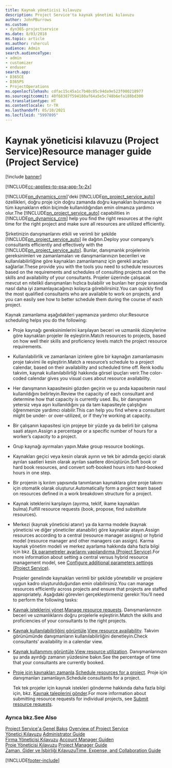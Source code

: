 ```yaml
---
title: Kaynak yöneticisi kılavuzu
description: Project Service'ta kaynak yönetimi kılavuzu
author: JohnPBurrows
ms.custom:
- dyn365-projectservice
ms.date: 8/03/2018
ms.topic: article
ms.author: ruhercul
audience: Admin
search.audienceType:
- admin
- customizer
- enduser
search.app:
- D365CE
- D365PS
- ProjectOperations
ms.openlocfilehash: cdfac15c45a1c7b40c05c94da9e523f000218977
ms.sourcegitcommit: 40f68387f594180af64a5e5c748b6efa188bd300
ms.translationtype: HT
ms.contentlocale: tr-TR
ms.lasthandoff: 05/10/2021
ms.locfileid: "5997895"
---
```

# <a name="resource-manager-guide-project-service"></a><span data-ttu-id="63f2c-103">Kaynak yöneticisi kılavuzu (Project Service)</span><span class="sxs-lookup"><span data-stu-id="63f2c-103">Resource manager guide (Project Service)</span></span>

[!include [banner](../includes/psa-now-project-operations.md)]

[!INCLUDE[cc-applies-to-psa-app-1x-2x](../includes/cc-applies-to-psa-app-1x-2x.md)]

<span data-ttu-id="63f2c-104">[!INCLUDE[pn_dynamics_crm](../includes/pn-dynamics-crm.md)]'deki [!INCLUDE[pn_project_service_auto](../includes/pn-project-service-auto.md)] özellikleri, doğru proje için doğru zamanda doğru kaynakları bulmanıza ve tüm kaynakların etkin biçimde kullanıldığından emin olmanıza yardımcı olur.</span><span class="sxs-lookup"><span data-stu-id="63f2c-104">The [!INCLUDE[pn_project_service_auto](../includes/pn-project-service-auto.md)] capabilities in [!INCLUDE[pn_dynamics_crm](../includes/pn-dynamics-crm.md)] help you find the right resources at the right time for the right project and make sure all resources are utilized efficiently.</span></span>  
  
 <span data-ttu-id="63f2c-105">Şirketinizin danışmanlarını etkili ve verimli bir şekilde [!INCLUDE[pn_project_service_auto](../includes/pn-project-service-auto.md)] ile dağıtın.</span><span class="sxs-lookup"><span data-stu-id="63f2c-105">Deploy your company’s consultants efficiently and effectively with the [!INCLUDE[pn_project_service_auto](../includes/pn-project-service-auto.md)].</span></span> <span data-ttu-id="63f2c-106">Bunlar, danışmanlık projelerinin gereksinimleri ve zamanlamaları ve danışmanlarınızın becerileri ve kullanılabilirliğine göre kaynakları zamanlamanız için gerekli araçları sağlarlar.</span><span class="sxs-lookup"><span data-stu-id="63f2c-106">These provide you with the tools you need to schedule resources based on the requirements and schedules of consulting projects and on the skills and availability of your consultants.</span></span> <span data-ttu-id="63f2c-107">Projeler üzerinde çalışacak mevcut en nitelikli danışmanları hızlıca bulabilir ve bunları her proje sırasında nasıl daha iyi zamanlayacağınızı kolayca görebilirsiniz.</span><span class="sxs-lookup"><span data-stu-id="63f2c-107">You can quickly find the most qualified consultants who are available to work on projects, and you can easily see how to better schedule them during the course of each project.</span></span>  
  
 <span data-ttu-id="63f2c-108">Kaynak zamanlama aşağıdakileri yapmanıza yardımcı olur:</span><span class="sxs-lookup"><span data-stu-id="63f2c-108">Resource scheduling helps you do the following:</span></span>  
  
- <span data-ttu-id="63f2c-109">Proje kaynağı gereksinimlerini karşılayan beceri ve uzmanlık düzeylerine göre kaynakları projeler ile eşleştirin.</span><span class="sxs-lookup"><span data-stu-id="63f2c-109">Match resources to projects, based on how well their skills and proficiency levels match the project resource requirements.</span></span>  
  
- <span data-ttu-id="63f2c-110">Kullanılabilirlik ve zamanlanan izinlere göre bir kaynağın zamanlamasını proje takvimi ile eşleştirin.</span><span class="sxs-lookup"><span data-stu-id="63f2c-110">Match a resource’s schedule to a project calendar, based on their availability and scheduled time off.</span></span> <span data-ttu-id="63f2c-111">Renk kodlu takvim, kaynak kullanılabilirliği hakkında görsel ipuçları verir.</span><span class="sxs-lookup"><span data-stu-id="63f2c-111">The color-coded calendar gives you visual cues about resource availability.</span></span>  
  
- <span data-ttu-id="63f2c-112">Her danışmanın kapasitesini gözden geçirin ve şu anda kapasitenin nasıl kullanıldığını belirleyin.</span><span class="sxs-lookup"><span data-stu-id="63f2c-112">Review the capacity of each consultant and determine how that capacity is currently used.</span></span> <span data-ttu-id="63f2c-113">Bu, bir danışmanın yetersiz veya aşırı kullanıldığını ya da tam kapasiteyle çalıştığını öğrenmenize yardımcı olabilir.</span><span class="sxs-lookup"><span data-stu-id="63f2c-113">This can help you find where a consultant might be under- or over-utilized, or if they’re working at capacity.</span></span>  
  
- <span data-ttu-id="63f2c-114">Bir çalışanın kapasitesi için projeye bir yüzde ya da belirli bir çalışma saati atayın.</span><span class="sxs-lookup"><span data-stu-id="63f2c-114">Assign a percentage or a specific number of hours for a worker’s capacity to a project.</span></span>  
  
- <span data-ttu-id="63f2c-115">Grup kaynağı ayırmaları yapın.</span><span class="sxs-lookup"><span data-stu-id="63f2c-115">Make group resource bookings.</span></span>  
  
- <span data-ttu-id="63f2c-116">Kaynakları geçici veya kesin olarak ayırın ve tek bir adımda geçici olarak ayrılan saatleri kesin olarak ayrılan saatlere dönüştürün.</span><span class="sxs-lookup"><span data-stu-id="63f2c-116">Soft book or hard book resources, and convert soft-booked hours into hard-booked hours in one step.</span></span>  
  
- <span data-ttu-id="63f2c-117">Bir projenin iş kırılım yapısında tanımlanan kaynaklara göre proje takımı için otomatik olarak oluşturur.</span><span class="sxs-lookup"><span data-stu-id="63f2c-117">Automatically form a project team based on resources defined in a work breakdown structure for a project.</span></span>  
  
- <span data-ttu-id="63f2c-118">Kaynak isteklerini karşılayın (ayırma, teklif, ikame kaynakları bulma).</span><span class="sxs-lookup"><span data-stu-id="63f2c-118">Fulfill resource requests (book, propose, find substitute resources).</span></span>  
  
- <span data-ttu-id="63f2c-119">Merkezi (kaynak yöneticisi atanır) ya da karma modele (kaynak yöneticisi ve diğer yöneticiler atanabilir) göre kaynaklar atayın.</span><span class="sxs-lookup"><span data-stu-id="63f2c-119">Assign resources according to a central (resource manager assigns) or hybrid model (resource manager and other managers can assign).</span></span> <span data-ttu-id="63f2c-120">Karma kaynak yönetim modeli ve merkez ayarlama hakkında daha fazla bilgi için bkz. [Ek parametreler ayarlarını yapılandırma (Project Service)](../psa/configure-additional-parameters-settings.md).</span><span class="sxs-lookup"><span data-stu-id="63f2c-120">For more information about setting a central versus hybrid resource management model, see [Configure additional parameters settings (Project Service)](../psa/configure-additional-parameters-settings.md).</span></span>  
  
  <span data-ttu-id="63f2c-121">Projeler genelinde kaynakları verimli bir şekilde yönetebilir ve projelere uygun kadro oluşturulduğundan emin olabilirsiniz.</span><span class="sxs-lookup"><span data-stu-id="63f2c-121">You can manage resources efficiently across projects and ensure that projects are staffed appropriately.</span></span> <span data-ttu-id="63f2c-122">Aşağıdaki görevleri gerçekleştirmeniz gerekir:</span><span class="sxs-lookup"><span data-stu-id="63f2c-122">You’ll need to perform the following tasks:</span></span>  
  
- <span data-ttu-id="63f2c-123">[Kaynak isteklerini yönet](../psa/manage-resource-requests.md).</span><span class="sxs-lookup"><span data-stu-id="63f2c-123">[Manage resource requests](../psa/manage-resource-requests.md).</span></span> <span data-ttu-id="63f2c-124">Danışmanlarınızın beceri ve uzmanlıklarını doğru projelerle eşleştirin.</span><span class="sxs-lookup"><span data-stu-id="63f2c-124">Match the skills and proficiencies of your consultants to the right projects.</span></span>  
  
- <span data-ttu-id="63f2c-125">[Kaynak kullanılabilirliğini görüntüle](../psa/view-resource-availability.md).</span><span class="sxs-lookup"><span data-stu-id="63f2c-125">[View resource availability](../psa/view-resource-availability.md).</span></span> <span data-ttu-id="63f2c-126">Takvim görünümünde danışmanların kullanılabilirliğini denetleyin.</span><span class="sxs-lookup"><span data-stu-id="63f2c-126">Check consultants’ availability in a calendar view.</span></span>  
  
- <span data-ttu-id="63f2c-127">[Kaynak kullanımını görüntüle](../psa/view-resource-utilization.md).</span><span class="sxs-lookup"><span data-stu-id="63f2c-127">[View resource utilization](../psa/view-resource-utilization.md).</span></span> <span data-ttu-id="63f2c-128">Danışmanlarınızın şu anda ayırdığı zamanın yüzdesine bakın.</span><span class="sxs-lookup"><span data-stu-id="63f2c-128">See the percentage of time that your consultants are currently booked.</span></span>  
  
- <span data-ttu-id="63f2c-129">[Proje için kaynakları zamanla](../psa/schedule-resources-project.md).</span><span class="sxs-lookup"><span data-stu-id="63f2c-129">[Schedule resources for a project](../psa/schedule-resources-project.md).</span></span> <span data-ttu-id="63f2c-130">Proje için danışmanları zamanlayın.</span><span class="sxs-lookup"><span data-stu-id="63f2c-130">Schedule consultants for a project.</span></span>  
  
  <span data-ttu-id="63f2c-131">Tek tek projeler için kaynak istekleri gönderme hakkında daha fazla bilgi için, bkz. [Kaynak taleplerini gönder](../psa/submit-resource-requests.md).</span><span class="sxs-lookup"><span data-stu-id="63f2c-131">For more information about submitting resource requests for individual projects, see [Submit resource requests](../psa/submit-resource-requests.md).</span></span>  
  
### <a name="see-also"></a><span data-ttu-id="63f2c-132">Ayrıca bkz.</span><span class="sxs-lookup"><span data-stu-id="63f2c-132">See Also</span></span>  
 <span data-ttu-id="63f2c-133">[Project Service'a Genel Bakış](../psa/overview.md) </span><span class="sxs-lookup"><span data-stu-id="63f2c-133">[Overview of Project Service](../psa/overview.md) </span></span>  
 <span data-ttu-id="63f2c-134">[Yönetici Kılavuzu](../psa/admin-guide.md) </span><span class="sxs-lookup"><span data-stu-id="63f2c-134">[Administrator Guide](../psa/admin-guide.md) </span></span>  
 <span data-ttu-id="63f2c-135">[Firma Yöneticisi Kılavuzu](../psa/account-manager-guide.md) </span><span class="sxs-lookup"><span data-stu-id="63f2c-135">[Account Manager Guiden](../psa/account-manager-guide.md) </span></span>  
 <span data-ttu-id="63f2c-136">[Proje Yöneticisi Kılavuzu](../psa/project-manager-guide.md) </span><span class="sxs-lookup"><span data-stu-id="63f2c-136">[Project Manager Guide](../psa/project-manager-guide.md) </span></span>  
 [<span data-ttu-id="63f2c-137">Zaman, Gider ve İşbirliği Kılavuzu</span><span class="sxs-lookup"><span data-stu-id="63f2c-137">Time, Expense, and Collaboration Guide</span></span>](../psa/time-expense-collaboration-guide.md)


[!INCLUDE[footer-include](../includes/footer-banner.md)]